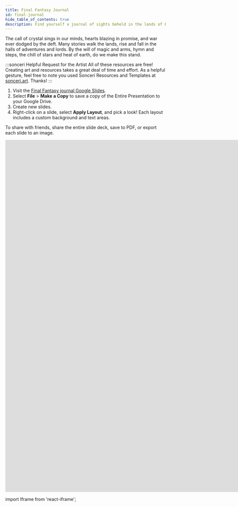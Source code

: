 ```yaml
---
title: Final Fantasy Journal
id: final-journal
hide_table_of_contents: true
description: Find yourself a journal of sights beheld in the lands of Eorzea and beyond. Google Slides journal series.
---
```


The call of crystal sings in our minds, hearts blazing in promise, and war ever dodged by the deft. Many stories walk the lands, rise and fall in the halls of adventures and lords. By the will of magic and arms, hymn and steps, the chill of stars and heat of earth, do we make this stand.

:::sonceri Helpful Request for the Artist
All of these resources are free! Creating art and resources takes a great deal of time and effort. As a helpful gesture, feel free to note you used Sonceri Resources and Templates at [sonceri.art](https://sonceri.art/). Thanks!
:::

1. Visit the [Final Fantasy journal Google Slides](https://docs.google.com/presentation/d/1_c1fNukSvs-_Pu0aHrNZinJURoOGU1wpNGkJBCpOjoM).
2. Select **File** > **Make a Copy** to save a copy of the Entire Presentation to your Google Drive.
3. Create new slides.
4. Right-click on a slide, select **Apply Layout**, and pick a look! Each layout includes a custom background and text areas.

To share with friends, share the entire slide deck, save to PDF, or export each slide to an image.

<div className='responsive-google-slides'>

<iframe src="https://docs.google.com/presentation/d/e/2PACX-1vSXl4dECO2OD24XO7E1xcDvkVrU7IUAhDSje00kL2ApriahIzsdF3msNZLdj24tKsU-uhLlBnUwd3oL/embed?start=false&loop=false&delayms=3000" frameborder="0" width="1920" height="1109" allowFullScreen="true" mozallowFullScreen="true" webkitallowFullScreen="true"></iframe>

</div>

import Iframe from 'react-iframe';